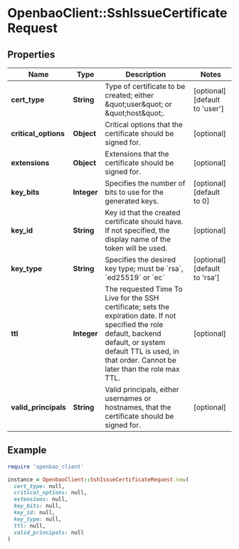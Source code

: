 # OpenbaoClient::SshIssueCertificateRequest

## Properties

| Name | Type | Description | Notes |
| ---- | ---- | ----------- | ----- |
| **cert_type** | **String** | Type of certificate to be created; either \&quot;user\&quot; or \&quot;host\&quot;. | [optional][default to &#39;user&#39;] |
| **critical_options** | **Object** | Critical options that the certificate should be signed for. | [optional] |
| **extensions** | **Object** | Extensions that the certificate should be signed for. | [optional] |
| **key_bits** | **Integer** | Specifies the number of bits to use for the generated keys. | [optional][default to 0] |
| **key_id** | **String** | Key id that the created certificate should have. If not specified, the display name of the token will be used. | [optional] |
| **key_type** | **String** | Specifies the desired key type; must be &#x60;rsa&#x60;, &#x60;ed25519&#x60; or &#x60;ec&#x60; | [optional][default to &#39;rsa&#39;] |
| **ttl** | **Integer** | The requested Time To Live for the SSH certificate; sets the expiration date. If not specified the role default, backend default, or system default TTL is used, in that order. Cannot be later than the role max TTL. | [optional] |
| **valid_principals** | **String** | Valid principals, either usernames or hostnames, that the certificate should be signed for. | [optional] |

## Example

```ruby
require 'openbao_client'

instance = OpenbaoClient::SshIssueCertificateRequest.new(
  cert_type: null,
  critical_options: null,
  extensions: null,
  key_bits: null,
  key_id: null,
  key_type: null,
  ttl: null,
  valid_principals: null
)
```

